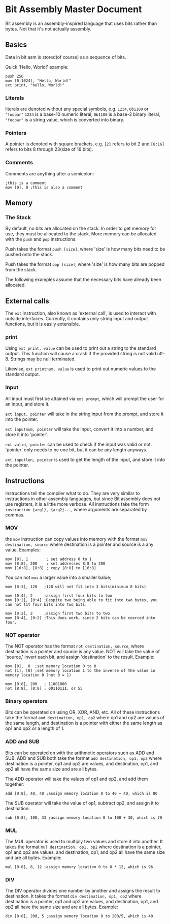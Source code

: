 # Bit Assembly Master Document #
Bit assembly is an assembly-inspired language that uses bits rather than bytes.
Not that it's not actually assembly.

## Basics ##
Data in bit asm is stored(of course) as a sequence of bits.

Quick 'Hello, World!' example:
```
push 256
mov [0:1024], "Hello, World!"
ext print, "hello, World!"
```

### Literals ###
literals are denoted without any special symbols, e.g. `1234`, `0b1100` or `"foobar"`
`1234` is a base-10 numeric literal,
`0b1100` is a base-2 binary literal,
`"foobar"` is a string value, which is converted into binary.

### Pointers ###
A pointer is denoted with square brackets, e.g. `[2]` refers to bit 2 and `[8:16]` refers to bits 8 through 23(size of 16 bits).

### Comments ###
Comments are anything after a semicolon:
```
;this is a comment
mov [0], 0 ;this is also a comment
```

## Memory ##
### The Stack ###
By default, no bits are allocated on the stack. In order to get memory for use, they must be allocated to the stack. More memory can be allocated with the `push` and `pop` instructions.

Push takes the format `push [size]`, where 'size' is how many bits need to be pushed onto the stack.

Push takes the format `pop [size]`, where 'size' is how many bits are popped from the stack.

The following examples assume that the necessary bits have already been allocated.

## External calls ##
The `ext` instruction, also known as 'external call', is used to interact with outside interfaces. Currently, it contains only string input and output functions, but it is easily extensible.

### print ###
Using `ext print, value` can be used to print out a string to the standard output. This function will cause a crash if the provided string is not valid utf-8. Strings may be null terminated.

Likewise, `ext printnum, value` is used to print out numeric values to the standard output.

### input ###
All input must first be attained via `ext prompt`, which will prompt the user for an input, and store it.

`ext input, pointer` will take in the string input from the prompt, and store it into the pointer.

`ext inputnum, pointer` will take the input, convert it into a number, and store it into 'pointer'.

`ext valid, pointer` can be used to check if the input was valid or not. 'pointer' only needs to be one bit, but it can be any length anyways.

`ext inputlen, pointer` is used to get the length of the input, and store it into the pointer.

## Instructions ##
Instructions tell the compiler what to do. They are very similar to instructions in other assembly languages, but since Bit assembly does not use registers, it is a little more verbose. All instructions take the form `instruction {arg1}, {arg2}...`, where arguments are separated by commas.

### MOV ###
the `mov` instruction can copy values into memory with the format `mov destination, source` where destination is a pointer and source is a any value.
Examples:
```
mov [0], 1        ; set address 0 to 1
mov [8:8], 200    ; set addresses 8:8 to 200
mov [16:8], [8:8] ; copy [8:8] to [16:8]
```

You can not `mov` a larger value into a smaller balue;
```
mov [0:3], 128   ;128 will not fit into 3 bits(minimum 8 bits)

mov [0:4], 2     ;assign first four bits to two
mov [0:2], [0:4] ;Despite two being able to fit into two bytes, you can not fit four bits into two bits.

mov [0:2], 2     ;assign first two bits to two
mov [0:4], [0:2] ;This does work, since 2 bits can be coerced into four.
```

### NOT operator ###
The NOT operator has the format `not destination, source`, where destination is a pointer and source is any value. NOT will take the value of 'source,' invert each bit, and assign 'destination' to the result.
Example:
```
mov [0],  0  ;set memory location 0 to 0
not [1], [0] ;set memory location 1 to the inverse of the value in memory location 0 (not 0 = 1)

mov [0:8], 200   ; 11001000
not [8:8], [0:8] ; 00110111, or 55
```

### Binary operators ###
Bits can be operated on using OR, XOR, AND, etc.
All of these instructions take the format `and destination, op1, op2` where op1 and op2 are values of the same length, and destination is a pointer with either the same length as op1 and op2 or a length of 1.

### ADD and SUB ###
Bits can be operated on with the arithmetic operators such as ADD and SUB.
ADD and SUB both take the format `add destination, op1, op2` where destination is a pointer, op1 and op2 are values, and destination, op1, and op2 all have the same size and are all bytes.

The ADD operator will take the values of op1 and op2, and add them together:
```
add [0:8], 40, 40 ;assign memory location 0 to 40 + 40, which is 80
```

The SUB operator will take the value of op1, subtract op2, and assign it to destination:
```
sub [0:8], 100, 33 ;assign memory location 0 to 100 + 30, which is 70
```

### MUL ###
The MUL operator is used to multiply two values and store it into another. It takes the format `mul destination, op1, op2` where destination is a pointer, op1 and op2 are values, and destination, op1, and op2 all have the same size and are all bytes.
Example:
```
mul [0:8], 8, 12 ;assign memory location 0 to 8 * 12, which is 96.
```

### DIV ###
The DIV operator divides one number by another and assigns the result to destination. It takes the format `div destination, op1, op2` where destination is a pointer, op1 and op2 are values, and destination, op1, and op2 all have the same size and are all bytes.
Example:
```
div [0:8], 200, 5 ;assign memory location 0 to 200/5, which is 40.
```
